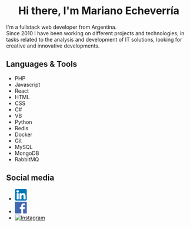 <h1 align="center">Hi there, I'm Mariano Echeverría </h1>
I'm a fullstack web developer from Argentina.
<br />
Since 2010 I have been working on different projects and technologies, in tasks related to the analysis and development of IT solutions, looking for creative and
innovative developments.

## Languages & Tools
- PHP
- Javascript
- React
- HTML
- CSS
- C#
- VB
- Python
- Redis
- Docker
- Git
- MySQL
- MongoDB
- RabbitMQ
 
## Social media
- <a href="https://www.linkedin.com/in/marianoecheverria/"><img alt="LinkedIn" title="LinkedIn" height="32" width="32" src="/images/linkedin.png"></a></a>
- <a href="https://www.facebook.com/maro.echeverria"><img alt="Facebook" title="Facebook" height="32" width="32" src="/images/facebook.png"></a></a>
- <a href="https://www.instagram.com/maroecheverria"><img alt="Instagram" title="Instagram" height="32" width="32" src="/images/instagram-png" /></a>
